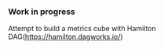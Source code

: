 ### Work in progress


Attempt to build a metrics cube with Hamilton DAG(https://hamilton.dagworks.io/)